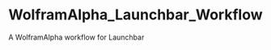 WolframAlpha_Launchbar_Workflow
===============================

A WolframAlpha workflow for Launchbar
